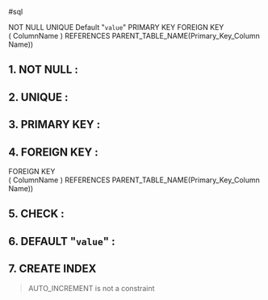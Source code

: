 #sql 

NOT NULL
UNIQUE
Default "`value`"
PRIMARY KEY
FOREIGN KEY ( ColumnName ) REFERENCES PARENT_TABLE_NAME(Primary_Key_ColumnName))

## 1. NOT NULL : 


## 2. UNIQUE : 


## 3. PRIMARY KEY :


## 4. FOREIGN KEY :
FOREIGN KEY ( ColumnName ) REFERENCES PARENT_TABLE_NAME(Primary_Key_ColumnName))

## 5. CHECK :

## 6. DEFAULT "`value`" :


## 7. CREATE INDEX



> AUTO_INCREMENT is not a constraint